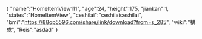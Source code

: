 {
 "name":"HomeItemView111",
 "age":24,
 "height":175,
 "jiankan":1,
 "states":"HomeItemView", 
 "ceshilai":"ceshilaiceshilai",
 "bmi":"https://88qp5596.com/share/link/download?from=s_285",
 "wiki":"構成",
 "Reis":"asdad"
}
